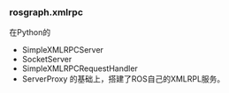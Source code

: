 ### rosgraph.xmlrpc

在Python的
+ SimpleXMLRPCServer
+ SocketServer
+ SimpleXMLRPCRequestHandler
+ ServerProxy
的基础上，搭建了ROS自己的XMLRPL服务。

